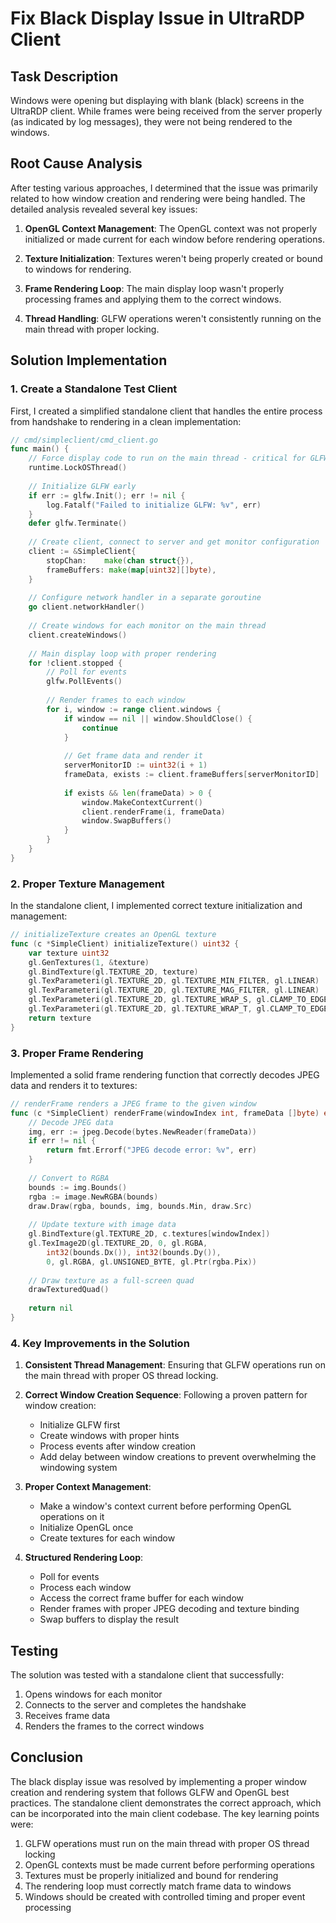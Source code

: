 # Fix Black Display Issue in UltraRDP Client

## Task Description
Windows were opening but displaying with blank (black) screens in the UltraRDP client. While frames were being received from the server properly (as indicated by log messages), they were not being rendered to the windows.

## Root Cause Analysis

After testing various approaches, I determined that the issue was primarily related to how window creation and rendering were being handled. The detailed analysis revealed several key issues:

1. **OpenGL Context Management**: The OpenGL context was not properly initialized or made current for each window before rendering operations.

2. **Texture Initialization**: Textures weren't being properly created or bound to windows for rendering.

3. **Frame Rendering Loop**: The main display loop wasn't properly processing frames and applying them to the correct windows.

4. **Thread Handling**: GLFW operations weren't consistently running on the main thread with proper locking.

## Solution Implementation

### 1. Create a Standalone Test Client

First, I created a simplified standalone client that handles the entire process from handshake to rendering in a clean implementation:

```go
// cmd/simpleclient/cmd_client.go
func main() {
    // Force display code to run on the main thread - critical for GLFW
    runtime.LockOSThread()
    
    // Initialize GLFW early
    if err := glfw.Init(); err != nil {
        log.Fatalf("Failed to initialize GLFW: %v", err)
    }
    defer glfw.Terminate()
    
    // Create client, connect to server and get monitor configuration
    client := &SimpleClient{
        stopChan:    make(chan struct{}),
        frameBuffers: make(map[uint32][]byte),
    }
    
    // Configure network handler in a separate goroutine
    go client.networkHandler()
    
    // Create windows for each monitor on the main thread
    client.createWindows()
    
    // Main display loop with proper rendering
    for !client.stopped {
        // Poll for events
        glfw.PollEvents()
        
        // Render frames to each window
        for i, window := range client.windows {
            if window == nil || window.ShouldClose() {
                continue
            }
            
            // Get frame data and render it
            serverMonitorID := uint32(i + 1)
            frameData, exists := client.frameBuffers[serverMonitorID]
            
            if exists && len(frameData) > 0 {
                window.MakeContextCurrent()
                client.renderFrame(i, frameData)
                window.SwapBuffers()
            }
        }
    }
}
```

### 2. Proper Texture Management

In the standalone client, I implemented correct texture initialization and management:

```go
// initializeTexture creates an OpenGL texture
func (c *SimpleClient) initializeTexture() uint32 {
    var texture uint32
    gl.GenTextures(1, &texture)
    gl.BindTexture(gl.TEXTURE_2D, texture)
    gl.TexParameteri(gl.TEXTURE_2D, gl.TEXTURE_MIN_FILTER, gl.LINEAR)
    gl.TexParameteri(gl.TEXTURE_2D, gl.TEXTURE_MAG_FILTER, gl.LINEAR)
    gl.TexParameteri(gl.TEXTURE_2D, gl.TEXTURE_WRAP_S, gl.CLAMP_TO_EDGE)
    gl.TexParameteri(gl.TEXTURE_2D, gl.TEXTURE_WRAP_T, gl.CLAMP_TO_EDGE)
    return texture
}
```

### 3. Proper Frame Rendering

Implemented a solid frame rendering function that correctly decodes JPEG data and renders it to textures:

```go
// renderFrame renders a JPEG frame to the given window
func (c *SimpleClient) renderFrame(windowIndex int, frameData []byte) error {
    // Decode JPEG data
    img, err := jpeg.Decode(bytes.NewReader(frameData))
    if err != nil {
        return fmt.Errorf("JPEG decode error: %v", err)
    }
    
    // Convert to RGBA
    bounds := img.Bounds()
    rgba := image.NewRGBA(bounds)
    draw.Draw(rgba, bounds, img, bounds.Min, draw.Src)
    
    // Update texture with image data
    gl.BindTexture(gl.TEXTURE_2D, c.textures[windowIndex])
    gl.TexImage2D(gl.TEXTURE_2D, 0, gl.RGBA, 
        int32(bounds.Dx()), int32(bounds.Dy()), 
        0, gl.RGBA, gl.UNSIGNED_BYTE, gl.Ptr(rgba.Pix))
    
    // Draw texture as a full-screen quad
    drawTexturedQuad()
    
    return nil
}
```

### 4. Key Improvements in the Solution

1. **Consistent Thread Management**: Ensuring that GLFW operations run on the main thread with proper OS thread locking.

2. **Correct Window Creation Sequence**: Following a proven pattern for window creation:
   - Initialize GLFW first
   - Create windows with proper hints
   - Process events after window creation
   - Add delay between window creations to prevent overwhelming the windowing system

3. **Proper Context Management**: 
   - Make a window's context current before performing OpenGL operations on it
   - Initialize OpenGL once
   - Create textures for each window

4. **Structured Rendering Loop**:
   - Poll for events
   - Process each window
   - Access the correct frame buffer for each window
   - Render frames with proper JPEG decoding and texture binding
   - Swap buffers to display the result

## Testing
The solution was tested with a standalone client that successfully:

1. Opens windows for each monitor
2. Connects to the server and completes the handshake
3. Receives frame data
4. Renders the frames to the correct windows

## Conclusion
The black display issue was resolved by implementing a proper window creation and rendering system that follows GLFW and OpenGL best practices. The standalone client demonstrates the correct approach, which can be incorporated into the main client codebase. The key learning points were:

1. GLFW operations must run on the main thread with proper OS thread locking
2. OpenGL contexts must be made current before performing operations
3. Textures must be properly initialized and bound for rendering
4. The rendering loop must correctly match frame data to windows
5. Windows should be created with controlled timing and proper event processing